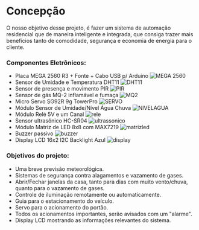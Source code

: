 
# Concepção

O nosso objetivo desse projeto, é fazer um sistema de automação residencial que de maneira inteligente e integrada, que consiga trazer mais benefícios tanto de comodidade, segurança e economia de energia para o cliente.

### Componentes Eletrônicos:

* Placa MEGA 2560 R3 + Fonte + Cabo USB p/ Arduino
![MEGA 2560](https://www.filipeflop.com/wp-content/uploads/2017/07/1AC04-1.jpg)
* Sensor de Umidade e Temperatura DHT11
![DHT11](https://www.filipeflop.com/wp-content/uploads/2017/07/Dht11.jpg)
* Sensor de presença e movimento PIR
![PIR](https://www.filipeflop.com/wp-content/uploads/2017/07/1220801-2.jpg)
* Sensor de gás MQ-2 inflamável e fumaça
![MQ2](https://www.filipeflop.com/wp-content/uploads/2017/07/sku_193001_2.png)
* Micro Servo SG92R 9g TowerPro
![SERVO](https://cdn.awsli.com.br/600x450/535/535286/produto/121183340/f853b364ba.jpg)
* Módulo Sensor de Umidade/Nível Água Chuva
![NIVELAGUA](https://www.eletronicacastro.com.br/21212-large_default/modulo-sensor-de-umidade-nivel-agua-chuva-ardui.jpg)
* Módulo  Relé 5V e um Canal
![rele](https://www.filipeflop.com/wp-content/uploads/2017/07/SKU099653h.jpg)
* Sensor ultrasônico HC-SR04
![ultrassonico](https://cdn.awsli.com.br/600x700/78/78150/produto/2888532/62bc744cec.jpg)
* Módulo Matriz de LED 8x8 com MAX7219
![matrizled](https://www.usinainfo.com.br/1017274-thickbox_default/modulo-matriz-de-led-8x8-vermelho-max7219-jumpers.jpg)
* Buzzer passivo
![buzzer](https://www.filipeflop.com/wp-content/uploads/2017/07/2-142.jpg)
* Display LCD 16x2 I2C Backlight Azul
![display](https://cdn.awsli.com.br/600x700/468/468162/produto/19414150/display-lcd-16x2-i2c-backlight-azul-7ff37942.jpg)


### Objetivos do projeto:

* Uma breve previsão meteorológica.
* Sistemas de segurança contra alagamentos e vazamento de gases.
* Abrir/Fechar janelas da casa, tanto para dias com muito vento/chuva, quanto para o vazamento de gases.
* Controle de iluminação remotamente ou automaticamente.
* Guia para o estacionamento do veículo.
* Servo para o acionamento do portão.
* Todos os acionamentos importantes, serão avisados com um "alarme".
* Display LCD mostrando as informações relevantes do sistema.
